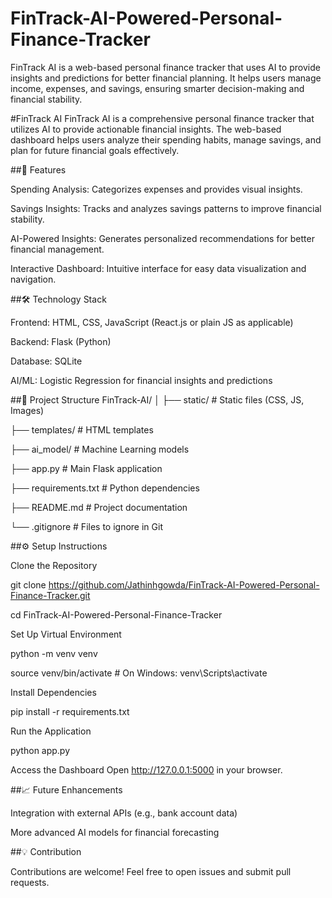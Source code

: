 # FinTrack-AI-Powered-Personal-Finance-Tracker
FinTrack AI is a web-based personal finance tracker that uses AI to provide insights and predictions for better financial planning. It helps users manage income, expenses, and savings, ensuring smarter decision-making and financial stability.

#FinTrack AI
FinTrack AI is a comprehensive personal finance tracker that utilizes AI to provide actionable financial insights. The web-based dashboard helps users analyze their spending habits, manage savings, and plan for future financial goals effectively.

##🚀 Features

Spending Analysis: Categorizes expenses and provides visual insights.

Savings Insights: Tracks and analyzes savings patterns to improve financial stability.

AI-Powered Insights: Generates personalized recommendations for better financial management.

Interactive Dashboard: Intuitive interface for easy data visualization and navigation.

##🛠️ Technology Stack

Frontend: HTML, CSS, JavaScript (React.js or plain JS as applicable)

Backend: Flask (Python)

Database: SQLite

AI/ML: Logistic Regression for financial insights and predictions

##📂 Project Structure
FinTrack-AI/
│
├── static/               # Static files (CSS, JS, Images)

├── templates/            # HTML templates

├── ai_model/             # Machine Learning models

├── app.py                # Main Flask application

├── requirements.txt      # Python dependencies

├── README.md             # Project documentation

└── .gitignore            # Files to ignore in Git

##⚙️ Setup Instructions

Clone the Repository

git clone https://github.com/Jathinhgowda/FinTrack-AI-Powered-Personal-Finance-Tracker.git

cd FinTrack-AI-Powered-Personal-Finance-Tracker

Set Up Virtual Environment

python -m venv venv

source venv/bin/activate  # On Windows: venv\Scripts\activate

Install Dependencies

pip install -r requirements.txt

Run the Application

python app.py

Access the Dashboard Open http://127.0.0.1:5000 in your browser.

##📈 Future Enhancements

Integration with external APIs (e.g., bank account data)

More advanced AI models for financial forecasting

##💡 Contribution

Contributions are welcome! Feel free to open issues and submit pull requests.
